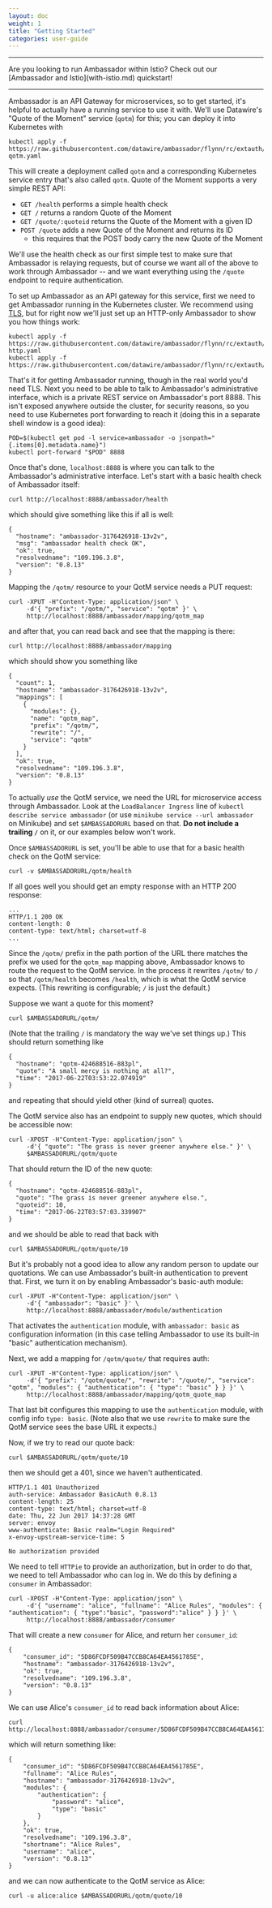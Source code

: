 ```yaml
---
layout: doc
weight: 1
title: "Getting Started"
categories: user-guide
---
```


<hr />
Are you looking to run Ambassador within Istio? Check out our [Ambassador and Istio](with-istio.md) quickstart!
<hr />

Ambassador is an API Gateway for microservices, so to get started, it's helpful to actually have a running service to use it with. We'll use Datawire's "Quote of the Moment" service (`qotm`) for this; you can deploy it into Kubernetes with

```
kubectl apply -f https://raw.githubusercontent.com/datawire/ambassador/flynn/rc/extauth/demo-qotm.yaml
```

This will create a deployment called `qotm` and a corresponding Kubernetes service entry that's also called `qotm`. Quote of the Moment supports a very simple REST API:

* `GET /health` performs a simple health check
* `GET /` returns a random Quote of the Moment
* `GET /quote/:quoteid` returns the Quote of the Moment with a given ID
* `POST /quote` adds a new Quote of the Moment and returns its ID
  * this requires that the POST body carry the new Quote of the Moment

We'll use the health check as our first simple test to make sure that Ambassador is relaying requests, but of course we want all of the above to work through Ambassador -- and we want everything using the `/quote` endpoint to require authentication.

To set up Ambassador as an API gateway for this service, first we need to get Ambassador running in the Kubernetes cluster. We recommend using [TLS](running.md#TLS), but for right now we'll just set up an HTTP-only Ambassador to show you how things work:

```
kubectl apply -f https://raw.githubusercontent.com/datawire/ambassador/flynn/rc/extauth/ambassador-http.yaml
kubectl apply -f https://raw.githubusercontent.com/datawire/ambassador/flynn/rc/extauth/ambassador.yaml
```

That's it for getting Ambassador running, though in the real world you'd need TLS. Next you need to be able to talk to Ambassador's administrative interface, which is a private REST service on Ambassador's port 8888. This isn't exposed anywhere outside the cluster, for security reasons, so you need to use Kubernetes port forwarding to reach it (doing this in a separate shell window is a good idea):

```
POD=$(kubectl get pod -l service=ambassador -o jsonpath="{.items[0].metadata.name}")
kubectl port-forward "$POD" 8888
```

Once that's done, `localhost:8888` is where you can talk to the Ambassador's administrative interface. Let's start with a basic health check of Ambassador itself:

```
curl http://localhost:8888/ambassador/health
```

which should give something like this if all is well:

```
{
  "hostname": "ambassador-3176426918-13v2v",
  "msg": "ambassador health check OK",
  "ok": true,
  "resolvedname": "109.196.3.8",
  "version": "0.8.13"
}
```

Mapping the `/qotm/` resource to your QotM service needs a PUT request:

```
curl -XPUT -H"Content-Type: application/json" \
     -d'{ "prefix": "/qotm/", "service": "qotm" }' \
     http://localhost:8888/ambassador/mapping/qotm_map
```

and after that, you can read back and see that the mapping is there:

```
curl http://localhost:8888/ambassador/mapping
```

which should show you something like

```
{
  "count": 1,
  "hostname": "ambassador-3176426918-13v2v",
  "mappings": [
    {
      "modules": {},
      "name": "qotm_map",
      "prefix": "/qotm/",
      "rewrite": "/",
      "service": "qotm"
    }
  ],
  "ok": true,
  "resolvedname": "109.196.3.8",
  "version": "0.8.13"
}
```

To actually _use_ the QotM service, we need the URL for microservice access through Ambassador. Look at the `LoadBalancer Ingress` line of `kubectl describe service ambassador` (or use `minikube service --url ambassador` on Minikube) and set `$AMBASSADORURL` based on that. **Do not include a trailing `/`** on it, or our examples below won't work.

Once `$AMBASSADORURL` is set, you'll be able to use that for a basic health check on the QotM service:

```
curl -v $AMBASSADORURL/qotm/health
```

If all goes well you should get an empty response with an HTTP 200 response:

```
...
HTTP/1.1 200 OK
content-length: 0
content-type: text/html; charset=utf-8
...
```

Since the `/qotm/` prefix in the path portion of the URL there matches the prefix we used for the `qotm_map` mapping above, Ambassador knows to route the request to the QotM service. In the process it rewrites `/qotm/` to `/` so that `/qotm/health` becomes `/health`, which is what the QotM service expects. (This rewriting is configurable; `/` is just the default.)

Suppose we want a quote for this moment?

```
curl $AMBASSADORURL/qotm/
```

(Note that the trailing `/` is mandatory the way we've set things up.) This should return something like

```
{
  "hostname": "qotm-424688516-883pl",
  "quote": "A small mercy is nothing at all?",
  "time": "2017-06-22T03:53:22.074919"
}
```

and repeating that should yield other (kind of surreal) quotes.

The QotM service also has an endpoint to supply new quotes, which should be accessible now:

```
curl -XPOST -H"Content-Type: application/json" \
     -d'{ "quote": "The grass is never greener anywhere else." }' \
     $AMBASSADORURL/qotm/quote
```

That should return the ID of the new quote:

```
{
  "hostname": "qotm-424688516-883pl",
  "quote": "The grass is never greener anywhere else.",
  "quoteid": 10,
  "time": "2017-06-22T03:57:03.339907"
}
```

and we should be able to read that back with

```
curl $AMBASSADORURL/qotm/quote/10
```

But it's probably not a good idea to allow any random person to update our quotations. We can use Ambassador's built-in authentication to prevent that. First, we turn it on by enabling Ambassador's basic-auth module:

```
curl -XPUT -H"Content-Type: application/json" \
     -d'{ "ambassador": "basic" }' \
     http://localhost:8888/ambassador/module/authentication
```

That activates the `authentication` module, with `ambassador: basic` as configuration information (in this case telling Ambassador to use its built-in "basic" authentication mechanism).

Next, we add a mapping for `/qotm/quote/` that requires auth:

```
curl -XPUT -H"Content-Type: application/json" \
     -d'{ "prefix": "/qotm/quote/", "rewrite": "/quote/", "service": "qotm", "modules": { "authentication": { "type": "basic" } } }' \
     http://localhost:8888/ambassador/mapping/qotm_quote_map
```

That last bit configures this mapping to use the `authentication` module, with config info `type: basic`. (Note also that we use `rewrite` to make sure the QotM service sees the base URL it expects.)

Now, if we try to read our quote back:

```
curl $AMBASSADORURL/qotm/quote/10
```

then we should get a 401, since we haven't authenticated.

```
HTTP/1.1 401 Unauthorized
auth-service: Ambassador BasicAuth 0.8.13
content-length: 25
content-type: text/html; charset=utf-8
date: Thu, 22 Jun 2017 14:37:28 GMT
server: envoy
www-authenticate: Basic realm="Login Required"
x-envoy-upstream-service-time: 5

No authorization provided
```

We need to tell `HTTPie` to provide an authorization, but in order to do that, we need to tell Ambassador who can log in. We do this by defining a `consumer` in Ambassador:

```
curl -XPOST -H"Content-Type: application/json" \
     -d'{ "username": "alice", "fullname": "Alice Rules", "modules": { "authentication": { "type":"basic", "password":"alice" } } }' \
     http://localhost:8888/ambassador/consumer
```

That will create a new `consumer` for Alice, and return her `consumer_id`:

```
{
    "consumer_id": "5D86FCDF509B47CCB8CA64EA4561785E",
    "hostname": "ambassador-3176426918-13v2v",
    "ok": true,
    "resolvedname": "109.196.3.8",
    "version": "0.8.13"
}
```

We can use Alice's `consumer_id` to read back information about Alice:

```
curl http://localhost:8888/ambassador/consumer/5D86FCDF509B47CCB8CA64EA4561785E
```

which will return something like:

```
{
    "consumer_id": "5D86FCDF509B47CCB8CA64EA4561785E",
    "fullname": "Alice Rules",
    "hostname": "ambassador-3176426918-13v2v",
    "modules": {
        "authentication": {
            "password": "alice",
            "type": "basic"
        }
    },
    "ok": true,
    "resolvedname": "109.196.3.8",
    "shortname": "Alice Rules",
    "username": "alice",
    "version": "0.8.13"
}
```

and we can now authenticate to the QotM service as Alice:

```
curl -u alice:alice $AMBASSADORURL/qotm/quote/10
```

